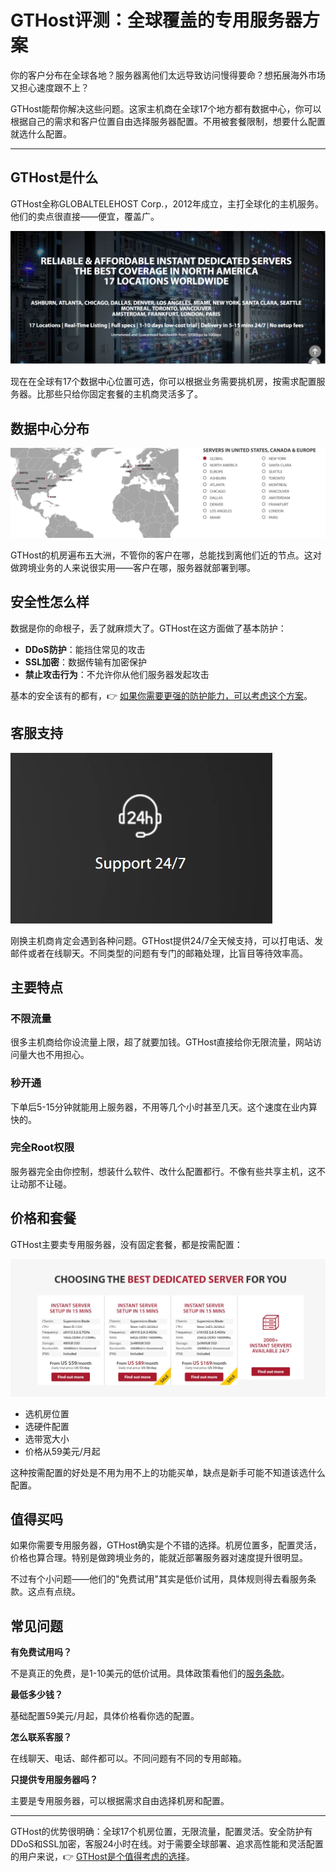 # GTHost评测：全球覆盖的专用服务器方案

你的客户分布在全球各地？服务器离他们太远导致访问慢得要命？想拓展海外市场又担心速度跟不上？

GTHost能帮你解决这些问题。这家主机商在全球17个地方都有数据中心，你可以根据自己的需求和客户位置自由选择服务器配置。不用被套餐限制，想要什么配置就选什么配置。

---

## GTHost是什么

GTHost全称GLOBALTELEHOST Corp.，2012年成立，主打全球化的主机服务。他们的卖点很直接——便宜，覆盖广。

![GTHost主页展示](image/8696879738.webp)

现在在全球有17个数据中心位置可选，你可以根据业务需要挑机房，按需求配置服务器。比那些只给你固定套餐的主机商灵活多了。

## 数据中心分布

![GTHost数据中心位置图](image/8461176777053.webp)

GTHost的机房遍布五大洲，不管你的客户在哪，总能找到离他们近的节点。这对做跨境业务的人来说很实用——客户在哪，服务器就部署到哪。

## 安全性怎么样

数据是你的命根子，丢了就麻烦大了。GTHost在这方面做了基本防护：

- **DDoS防护**：能挡住常见的攻击
- **SSL加密**：数据传输有加密保护
- **禁止攻击行为**：不允许你从他们服务器发起攻击

基本的安全该有的都有，👉 [如果你需要更强的防护能力，可以考虑这个方案](https://cp.gthost.com/en/join/72c7e6b2fc118929f9ede2978f008806)。

## 客服支持

![GTHost客服支持界面](image/74590313138626.webp)

刚换主机商肯定会遇到各种问题。GTHost提供24/7全天候支持，可以打电话、发邮件或者在线聊天。不同类型的问题有专门的邮箱处理，比盲目等待效率高。

## 主要特点

### 不限流量

很多主机商给你设流量上限，超了就要加钱。GTHost直接给你无限流量，网站访问量大也不用担心。

### 秒开通

下单后5-15分钟就能用上服务器，不用等几个小时甚至几天。这个速度在业内算快的。

### 完全Root权限

服务器完全由你控制，想装什么软件、改什么配置都行。不像有些共享主机，这不让动那不让碰。

## 价格和套餐

GTHost主要卖专用服务器，没有固定套餐，都是按需配置：

![GTHost套餐选择界面](image/76041750.webp)

- 选机房位置
- 选硬件配置
- 选带宽大小
- 价格从59美元/月起

这种按需配置的好处是不用为用不上的功能买单，缺点是新手可能不知道该选什么配置。

## 值得买吗

如果你需要专用服务器，GTHost确实是个不错的选择。机房位置多，配置灵活，价格也算合理。特别是做跨境业务的，能就近部署服务器对速度提升很明显。

不过有个小问题——他们的"免费试用"其实是低价试用，具体规则得去看服务条款。这点有点绕。

## 常见问题

**有免费试用吗？**

不是真正的免费，是1-10美元的低价试用。具体政策看他们的[服务条款](https://cp.gthost.com/en/page/terms?_ga=2.179979619.656792361.1655286311-1729963139.1655286311)。

**最低多少钱？**

基础配置59美元/月起，具体价格看你选的配置。

**怎么联系客服？**

在线聊天、电话、邮件都可以。不同问题有不同的专用邮箱。

**只提供专用服务器吗？**

主要是专用服务器，可以根据需求自由选择机房和配置。

---

GTHost的优势很明确：全球17个机房位置，无限流量，配置灵活。安全防护有DDoS和SSL加密，客服24小时在线。对于需要全球部署、追求高性能和灵活配置的用户来说，👉 [GTHost是个值得考虑的选择](https://cp.gthost.com/en/join/72c7e6b2fc118929f9ede2978f008806)。
